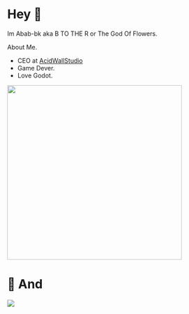 # Hey 👋 
Im Abab-bk aka B TO THE R or The God Of Flowers.

About Me.
- CEO at [AcidWallStudio](www.acidwall.icu)
- Game Dever.
- Love Godot.

<img width="400" src="https://github-readme-stats-mauve-three-97.vercel.app/api?username=Abab-bk&theme=dracula">

# 🌟 **And**
<img  src="https://github-readme-stats-mauve-three-97.vercel.app/api/top-langs/?username=Abab-bk&locale=cn&langs_count=10000&layout=compact">


